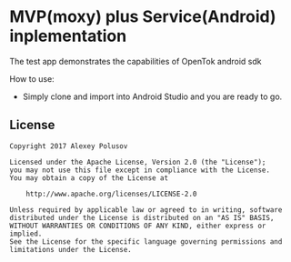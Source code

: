 MVP(moxy) plus Service(Android) inplementation
=
The test app demonstrates the capabilities of OpenTok android sdk

How to use:

* Simply clone and import into Android Studio and you are ready to go.

License
-


```
Copyright 2017 Alexey Polusov

Licensed under the Apache License, Version 2.0 (the "License");
you may not use this file except in compliance with the License.
You may obtain a copy of the License at

    http://www.apache.org/licenses/LICENSE-2.0

Unless required by applicable law or agreed to in writing, software
distributed under the License is distributed on an "AS IS" BASIS,
WITHOUT WARRANTIES OR CONDITIONS OF ANY KIND, either express or implied.
See the License for the specific language governing permissions and
limitations under the License.
```

